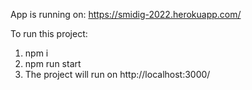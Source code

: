 App is running on: https://smidig-2022.herokuapp.com/

To run this project: 
1. npm i
2. npm run start
3. The project will run on http://localhost:3000/ 

